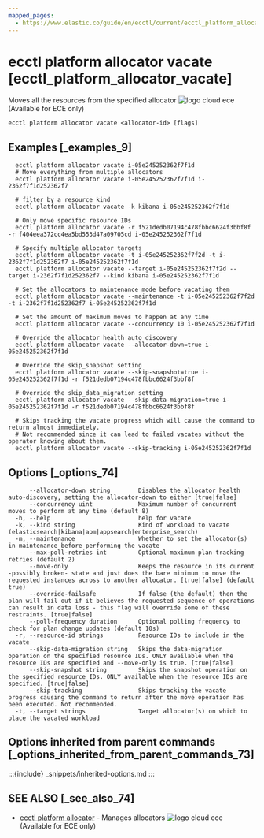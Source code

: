 ```yaml
---
mapped_pages:
  - https://www.elastic.co/guide/en/ecctl/current/ecctl_platform_allocator_vacate.html
---
```


# ecctl platform allocator vacate [ecctl_platform_allocator_vacate]

Moves all the resources from the specified allocator ![logo cloud ece](https://doc-icons.s3.us-east-2.amazonaws.com/logo_cloud_ece.svg "Supported on {{ece}}") (Available for ECE only)

```
ecctl platform allocator vacate <allocator-id> [flags]
```


## Examples [_examples_9]

```
  ecctl platform allocator vacate i-05e245252362f7f1d
  # Move everything from multiple allocators
  ecctl platform allocator vacate i-05e245252362f7f1d i-2362f7f1d252362f7

  # filter by a resource kind
  ecctl platform allocator vacate -k kibana i-05e245252362f7f1d

  # Only move specific resource IDs
  ecctl platform allocator vacate -r f521dedb07194c478fbbc6624f3bbf8f -r f404eea372cc4ea5bd553d47a09705cd i-05e245252362f7f1d

  # Specify multiple allocator targets
  ecctl platform allocator vacate -t i-05e245252362f7f2d -t i-2362f7f1d252362f7 i-05e245252362f7f1d
  ecctl platform allocator vacate --target i-05e245252362f7f2d --target i-2362f7f1d252362f7 --kind kibana i-05e245252362f7f1d

  # Set the allocators to maintenance mode before vacating them
  ecctl platform allocator vacate --maintenance -t i-05e245252362f7f2d -t i-2362f7f1d252362f7 i-05e245252362f7f1d

  # Set the amount of maximum moves to happen at any time
  ecctl platform allocator vacate --concurrency 10 i-05e245252362f7f1d

  # Override the allocator health auto discovery
  ecctl platform allocator vacate --allocator-down=true i-05e245252362f7f1d

  # Override the skip_snapshot setting
  ecctl platform allocator vacate --skip-snapshot=true i-05e245252362f7f1d -r f521dedb07194c478fbbc6624f3bbf8f

  # Override the skip_data_migration setting
  ecctl platform allocator vacate --skip-data-migration=true i-05e245252362f7f1d -r f521dedb07194c478fbbc6624f3bbf8f

  # Skips tracking the vacate progress which will cause the command to return almost immediately.
  # Not recommended since it can lead to failed vacates without the operator knowing about them.
  ecctl platform allocator vacate --skip-tracking i-05e245252362f7f1d
```


## Options [_options_74]

```
      --allocator-down string        Disables the allocator health auto-discovery, setting the allocator-down to either [true|false]
      --concurrency uint             Maximum number of concurrent moves to perform at any time (default 8)
  -h, --help                         help for vacate
  -k, --kind string                  Kind of workload to vacate (elasticsearch|kibana|apm|appsearch|enterprise_search)
  -m, --maintenance                  Whether to set the allocator(s) in maintenance before performing the vacate
      --max-poll-retries int         Optional maximum plan tracking retries (default 2)
      --move-only                    Keeps the resource in its current -possibly broken- state and just does the bare minimum to move the requested instances across to another allocator. [true|false] (default true)
      --override-failsafe            If false (the default) then the plan will fail out if it believes the requested sequence of operations can result in data loss - this flag will override some of these restraints. [true|false]
      --poll-frequency duration      Optional polling frequency to check for plan change updates (default 10s)
  -r, --resource-id strings          Resource IDs to include in the vacate
      --skip-data-migration string   Skips the data-migration operation on the specified resource IDs. ONLY available when the resource IDs are specified and --move-only is true. [true|false]
      --skip-snapshot string         Skips the snapshot operation on the specified resource IDs. ONLY available when the resource IDs are specified. [true|false]
      --skip-tracking                Skips tracking the vacate progress causing the command to return after the move operation has been executed. Not recommended.
  -t, --target strings               Target allocator(s) on which to place the vacated workload
```


## Options inherited from parent commands [_options_inherited_from_parent_commands_73]

:::{include} _snippets/inherited-options.md
:::


## SEE ALSO [_see_also_74]

* [ecctl platform allocator](/reference/ecctl_platform_allocator.md)	 - Manages allocators ![logo cloud ece](https://doc-icons.s3.us-east-2.amazonaws.com/logo_cloud_ece.svg "Supported on {{ece}}") (Available for ECE only)


